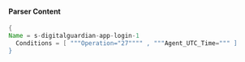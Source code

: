 #### Parser Content
```Java
{
Name = s-digitalguardian-app-login-1
  Conditions = [ """Operation="27"""" , """Agent_UTC_Time=""" ]
}
```